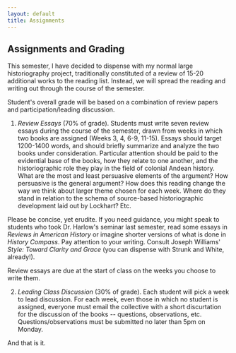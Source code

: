 ```yaml
---
layout: default
title: Assignments
---
```


## Assignments and Grading

This semester, I have decided to dispense with my normal large historiography project, traditionally constituted of a review of 15-20 additional works to the reading list. Instead, we will spread the reading and writing out through the course of the semester. 

Student's overall grade will be based on a combination of review papers and participation/leading discussion.  

1. *Review Essays* (70% of grade). Students must write seven review essays during the course of the semester, drawn from weeks in which two books are assigned (Weeks 3, 4, 6-9, 11-15). Essays should target 1200-1400 words, and should briefly summarize and analyze the two books under consideration. Particular attention should be paid to the evidential base of the books, how they relate to one another, and the historiographic role they play in the field of colonial Andean history. What are the most and least persuasive elements of the argument? How persuasive is the general argument? How does this reading change the way we think about larger theme chosen for each week. Where do they stand in relation to the schema of source-based historiographic development laid out by Lockhart? Etc. 

Please be concise, yet erudite. If you need guidance, you might speak to students who took Dr. Harlow's seminar last semester, read some essays in *Reviews in American History* or imagine shorter versions of what is done in *History Compass*. Pay attention to your writing. Consult Joseph Williams' *Style: Toward Clarity and Grace* (you can dispense with Strunk and White, already!). 

Review essays are due at the start of class on the weeks you choose to write them. 

2. *Leading Class Discussion* (30% of grade). Each student will pick a week to lead discussion. For each week, even those in which no student is assigned, everyone must email the collective with a short discurtation for the discussion of the books -- questions, observations, etc. Questions/observations must be submitted no later than 5pm on Monday. 

And that is it. 
